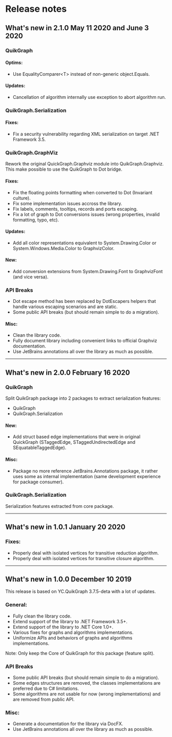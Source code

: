 # Release notes

## What's new in 2.1.0 May 11 2020 and June 3 2020

### QuikGraph

#### Optims:
* Use EqualityComparer&lt;T&gt; instead of non-generic object.Equals.

#### Updates:
* Cancellation of algorithm internally use exception to abort algorithm run.

### QuikGraph.Serialization

#### Fixes:
* Fix a security vulnerability regarding XML serialization on target .NET Framework 3.5.

### QuikGraph.GraphViz

Rework the original QuickGraph.Graphviz module into QuikGraph.Graphviz. This make possible to use the QuikGraph to Dot bridge.

#### Fixes:
* Fix the floating points formatting when converted to Dot (Invariant culture).
* Fix some implementation issues accross the library.
* Fix labels, comments, tooltips, records and ports escaping.
* Fix a lot of graph to Dot conversions issues (wrong properties, invalid formatting, typo, etc).

#### Updates:
* Add all color representations equivalent to System.Drawing.Color or System.Windows.Media.Color to GraphvizColor.

#### New:
* Add conversion extensions from System.Drawing.Font to GraphvizFont (and vice versa).

### API Breaks
* Dot escape method has been replaced by DotEscapers helpers that handle various escaping scenarios and are static.
* Some public API breaks (but should remain simple to do a migration).

#### Misc:
* Clean the library code.
* Fully document library including convenient links to official Graphviz documentation.
* Use JetBrains annotations all over the library as much as possible.

---

## What's new in 2.0.0 February 16 2020

### QuikGraph

Split QuikGraph package into 2 packages to extract serialization features:
- QuikGraph
- QuikGraph.Serialization

#### New:
* Add struct based edge implementations that were in original QuickGraph (STaggedEdge, STaggedUndirectedEdge and SEquatableTaggedEdge).

#### Misc:
* Package no more reference JetBrains.Annotations package, it rather uses some as internal implementation (same development experience for package consumer).

### QuikGraph.Serialization

Serialization features extracted from core package.

---

## What's new in 1.0.1 January 20 2020

### Fixes:
* Properly deal with isolated vertices for transitive reduction algorithm.
* Properly deal with isolated vertices for transitive closure algorithm.

---

## What's new in 1.0.0 December 10 2019

This release is based on YC.QuikGraph 3.7.5-deta with a lot of updates.

### General:
* Fully clean the library code.
* Extend support of the library to .NET Framework 3.5+.
* Extend support of the library to .NET Core 1.0+.
* Various fixes for graphs and algorithms implementations.
* Uniformize APIs and behaviors of graphs and algorithms implementations.

Note: Only keep the Core of QuikGraph for this package (feature split).

### API Breaks
* Some public API breaks (but should remain simple to do a migration).
* Some edges structures are removed, the classes implementations are preferred due to C# limitations.
* Some algorithms are not usable for now (wrong implementations) and are removed from public API.

### Misc:
* Generate a documentation for the library via DocFX.
* Use JetBrains annotations all over the library as much as possible.